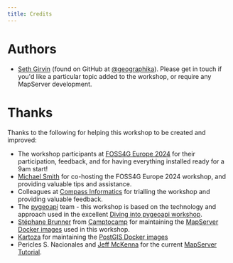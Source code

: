 ```yaml
---
title: Credits
---
```


# Authors

- [Seth Girvin](https://geographika.net/) (found on GitHub at [@geographika](https://github.com/geographika)). Please get in touch if you'd like a particular topic added to the workshop, or require any MapServer development.

# Thanks

Thanks to the following for helping this workshop to be created and improved:

- The workshop participants at [FOSS4G Europe 2024](https://2024.europe.foss4g.org/) for their participation, feedback, and for having everything installed ready for a 9am start!
- [Michael Smith](https://www.osgeo.org/member/michael-smith/) for co-hosting the FOSS4G Europe 2024 workshop, and providing valuable tips and assistance.
- Colleagues at [Compass Informatics](https://compass.ie/) for trialling the workshop and providing valuable feedback.
- The [pygeoapi](https://pygeoapi.io/) team - this workshop is based on the technology and approach used in the excellent
  [Diving into pygeoapi workshop](https://dive.pygeoapi.io/).
- [Stéphane Brunner](https://github.com/sbrunner) from [Camptocamp](https://www.camptocamp.com/)
  for maintaining the [MapServer Docker images](https://github.com/camptocamp/docker-mapserver) used in this workshop.
- [Kartoza](https://kartoza.com/) for maintaining the [PostGIS Docker images](https://hub.docker.com/r/kartoza/postgis/)
- Pericles S. Nacionales and [Jeff McKenna](https://github.com/jmckenna)
  for the current [MapServer Tutorial](https://mapserver.org/tutorial/index.html).